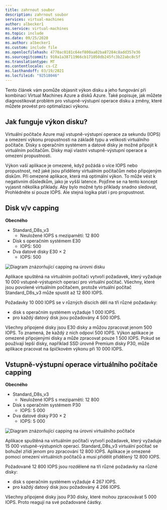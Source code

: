 ```yaml
---
title: zahrnout soubor
description: zahrnout soubor
services: virtual-machines
author: albecker1
ms.service: virtual-machines
ms.topic: include
ms.date: 09/25/2020
ms.author: albecker1
ms.custom: include file
ms.openlocfilehash: 4770ac0181c64ef800aa02ba87284c8add357e36
ms.sourcegitcommit: 910a1a38711966cb171050db245fc3b22abc8c5f
ms.translationtype: MT
ms.contentlocale: cs-CZ
ms.lasthandoff: 03/19/2021
ms.locfileid: "92518046"
---
```

Tento článek vám pomůže objasnit výkon disku a jeho fungování při kombinaci Virtual Machines Azure a disků Azure. Také popisuje, jak můžete diagnostikovat problém pro vstupně-výstupní operace disku a změny, které můžete provést pro optimalizaci výkonu.

## <a name="how-does-disk-performance-work"></a>Jak funguje výkon disku?
Virtuální počítače Azure mají vstupně-výstupní operace za sekundu (IOPS) a omezení výkonu propustnosti na základě typu a velikosti virtuálního počítače. Disky s operačním systémem a datové disky je možné připojit k virtuálním počítačům. Disky mají vlastní vstupně-výstupní operace a omezení propustnosti.

Výkon vaší aplikace je omezené, když požádá o více IOPS nebo propustnost, než jaké jsou přiděleny virtuálním počítačům nebo připojeným diskům. Při omezené aplikace, která má optimální výkon. To může vést k negativním důsledkům, jako je vyšší latence. Pojďme se na tento koncept vyjasnit několika příklady. Aby bylo možné tyto příklady snadno sledovat, Prohlédněte si pouze IOPS. Ale stejná logika platí i pro propustnost.

## <a name="disk-io-capping"></a>Disk v/v capping

**Obecného**

- Standard_D8s_v3
  - Neuložené IOPS s mezipamětí: 12 800
- Disk s operačním systémem E30
  - IOPS: 500
- Dva datové disky E30 × 2
  - IOPS: 500

![Diagram znázorňující capping na úrovni disku](media/vm-disk-performance/disk-level-throttling.jpg)

Aplikace spuštěná na virtuálním počítači vytvoří požadavek, který vyžaduje 10 000 vstupně-výstupních operací pro virtuální počítač. Všechny, které jsou povolené virtuálním počítačem, protože virtuální počítač Standard_D8s_v3 může spustit až 12 800 IOPS.

Požadavky 10 000 IOPS se v různých discích dělí na tři různé požadavky:

- disk s operačním systémem vyžaduje 1 000 IOPS.
- pro každý datový disk jsou požadovány 4 500 IOPS.

Všechny připojené disky jsou E30 disky a můžou zpracovat jenom 500 IOPS. To znamená, že každý z nich odpoví 500 IOPS. Výkon aplikace je omezené připojenými disky a může zpracovat pouze 1 500 IOPS. Pokud se používají lepší disky, například SSD úrovně Premium disky P30, může aplikace pracovat na špičkovém výkonu při 10 000 IOPS.

## <a name="virtual-machine-io-capping"></a>Vstupně-výstupní operace virtuálního počítače capping

**Obecného**

- Standard_D8s_v3
  - Neuložené IOPS s mezipamětí: 12 800
- Disk s operačním systémem P30
  - IOPS: 5 000
- Dva datové disky P30 × 2
  - IOPS: 5 000

![Diagram znázorňující capping na úrovni virtuálního počítače](media/vm-disk-performance/vm-level-throttling.jpg)

Aplikace spuštěná na virtuálním počítači vytvoří požadavek, který vyžaduje 15 000 vstupně-výstupních operací. Standard_D8s_v3 virtuální počítač se bohužel zřídí jenom pro zpracování 12 800 IOPS. Aplikace je omezené pomocí omezení virtuálních počítačů a musí přidělit přidělený 12 800 IOPS.

Požadované 12 800 IOPS jsou rozdělené na tři různé požadavky na různé disky:

- disk s operačním systémem vyžaduje 4 267 IOPS.
- pro každý datový disk jsou požadovány 4 266 IOPS.

Všechny připojené disky jsou P30 disky, které mohou zpracovávat 5 000 IOPS. Proto reagují na své požadované částky.
